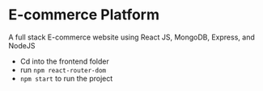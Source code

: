 # E-commerce Platform
A full stack E-commerce website using React JS, MongoDB, Express, and NodeJS

- Cd into the frontend folder
- run `npm react-router-dom`
- `npm start` to run the project
